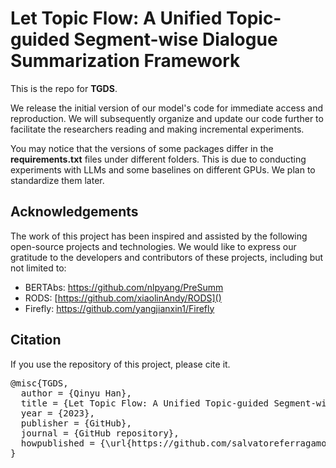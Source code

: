 # Let Topic Flow: A Unified Topic-guided Segment-wise Dialogue Summarization Framework

This is the repo for **TGDS**.  

  
We release the initial version of our model's code for immediate access and reproduction. We will subsequently organize and update our code further to facilitate the researchers reading and making incremental experiments.  


You may notice that the versions of some packages differ in the **requirements.txt** files under different folders. This is due to conducting experiments with LLMs and some baselines on different GPUs. We plan to standardize them later.


## Acknowledgements

The work of this project has been inspired and assisted by the following open-source projects and technologies. We would like to express our gratitude to the developers and contributors of these projects, including but not limited to:

* BERTAbs: https://github.com/nlpyang/PreSumm
* RODS: [https://github.com/xiaolinAndy/RODS]()
* Firefly: https://github.com/yangjianxin1/Firefly

## Citation

If you use the repository of this project, please cite it.

 <pre>@misc{TGDS,
  author = {Qinyu Han},
  title = {Let Topic Flow: A Unified Topic-guided Segment-wise Dialogue Summarization Framework},
  year = {2023},
  publisher = {GitHub},
  journal = {GitHub repository},
  howpublished = {\url{https://github.com/salvatoreferragamo/TGDS}},
}<pre>
